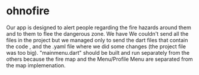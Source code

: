 # ohnofire
  Our app is designed to alert people regarding the fire hazards around them and to them to flee the dangerous zone. We have 
  We couldn't send all the files in the project but we managed only to send the dart files that contain the code , and the .yaml file
where we did some changes (the project file was too big). "mainmenu.dart" should be built and run separately from the others because the fire map and the Menu/Profile Menu are separated from the map implemenation.
